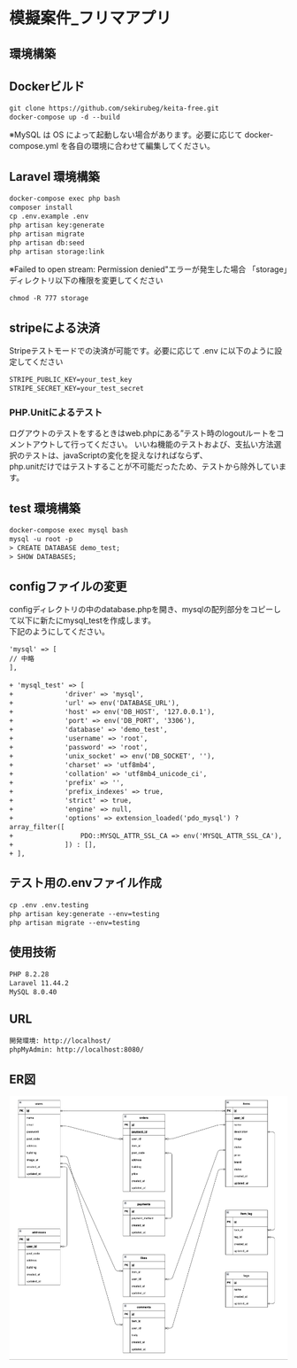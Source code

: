 
# 模擬案件_フリマアプリ

## 環境構築

## Dockerビルド

```
git clone https://github.com/sekirubeg/keita-free.git
docker-compose up -d --build
```

※MySQL は OS によって起動しない場合があります。必要に応じて docker-compose.yml を各自の環境に合わせて編集してください。

## Laravel 環境構築

```
docker-compose exec php bash
composer install
cp .env.example .env
php artisan key:generate
php artisan migrate
php artisan db:seed
php artisan storage:link
```
※Failed to open stream: Permission denied"エラーが発生した場合
「storage」ディレクトリ以下の権限を変更してください
```
chmod -R 777 storage
```
## stripeによる決済
Stripeテストモードでの決済が可能です。必要に応じて .env に以下のように設定してください

```
STRIPE_PUBLIC_KEY=your_test_key
STRIPE_SECRET_KEY=your_test_secret
```
### PHP.Unitによるテスト
ログアウトのテストをするときはweb.phpにある”テスト時のlogoutルートをコメントアウトして行ってください。
いいね機能のテストおよび、支払い方法選択のテストは、javaScriptの変化を捉えなければならず、<br>
php.unitだけではテストすることが不可能だったため、テストから除外しています。

## test 環境構築
```
docker-compose exec mysql bash
mysql -u root -p
> CREATE DATABASE demo_test;
> SHOW DATABASES;
```
## configファイルの変更　
configディレクトリの中のdatabase.phpを開き、mysqlの配列部分をコピーして以下に新たにmysql_testを作成します。<br>
下記のようにしてください。
```
'mysql' => [
// 中略
],

+ 'mysql_test' => [
+             'driver' => 'mysql',
+             'url' => env('DATABASE_URL'),
+             'host' => env('DB_HOST', '127.0.0.1'),
+             'port' => env('DB_PORT', '3306'),
+             'database' => 'demo_test',
+             'username' => 'root',
+             'password' => 'root',
+             'unix_socket' => env('DB_SOCKET', ''),
+             'charset' => 'utf8mb4',
+             'collation' => 'utf8mb4_unicode_ci',
+             'prefix' => '',
+             'prefix_indexes' => true,
+             'strict' => true,
+             'engine' => null,
+             'options' => extension_loaded('pdo_mysql') ? array_filter([
+                 PDO::MYSQL_ATTR_SSL_CA => env('MYSQL_ATTR_SSL_CA'),
+             ]) : [],
+ ],
```
## テスト用の.envファイル作成
```
cp .env .env.testing
php artisan key:generate --env=testing
php artisan migrate --env=testing
```

## 使用技術
```
PHP 8.2.28
Laravel 11.44.2
MySQL 8.0.40
```
## URL
```
開発環境: http://localhost/
phpMyAdmin: http://localhost:8080/
```
## ER図
![ER図](src/ER.png)
